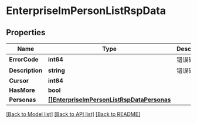 # EnterpriseImPersonListRspData

## Properties

Name | Type | Description | Notes
------------ | ------------- | ------------- | -------------
**ErrorCode** | **int64** | 错误码 | [optional] 
**Description** | **string** | 错误码描述 | [optional] 
**Cursor** | **int64** |  | [optional] 
**HasMore** | **bool** |  | [optional] 
**Personas** | [**[]EnterpriseImPersonListRspDataPersonas**](EnterpriseImPersonListRsp_data_personas.md) |  | [optional] 

[[Back to Model list]](../README.md#documentation-for-models) [[Back to API list]](../README.md#documentation-for-api-endpoints) [[Back to README]](../README.md)


